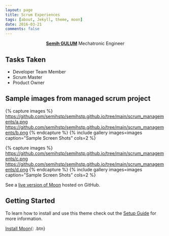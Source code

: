 ```yaml
---
layout: page
title: Scrum Experiences
tags: [about, Jekyll, theme, moon]
date: 2016-03-21
comments: false
---
```

    
<center><a href="http://taylantatli.github.io/Moon"><b>Semih GULUM</b></a> Mechatronic Engineer </center>

## Tasks Taken
* Developer Team Member
* Scrum Master
* Product Owner


## Sample images from managed scrum project

{% capture images %}
    https://github.com/semihstp/semihstp.github.io/tree/main/scrum_managements/a.png
    https://github.com/semihstp/semihstp.github.io/tree/main/scrum_managements/b.png
{% endcapture %}
{% include gallery images=images caption="Sample Screen Shots" cols=2 %}

{% capture images %}
    https://github.com/semihstp/semihstp.github.io/tree/main/scrum_managements/c.png
    https://github.com/semihstp/semihstp.github.io/tree/main/scrum_managements/d.png
{% endcapture %}
{% include gallery images=images caption="Sample Screen Shots" cols=2 %}


See a [live version of Moon](http://taylantatli.github.io/Moon) hosted on GitHub.

## Getting Started

To learn how to install and use this theme check out the [Setup Guide](http://taylantatli.me/Moon/moon-theme/) for more information.
      
[Install Moon](https://github.com/TaylanTatli/Moon){: .btn}
